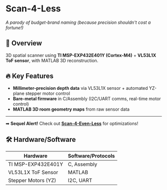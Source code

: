 # Scan-4-Less  
*A parody of budget-brand naming (because precision shouldn't cost a fortune!)*  
 

## 📌 Overview  
3D spatial scanner using **TI MSP-EXP432E401Y (Cortex-M4)** + **VL53L1X ToF sensor**, with MATLAB 3D reconstruction.  

## 🔥 Key Features  
- **Millimeter-precision depth data** via VL53L1X sensor + automated YZ-plane stepper motor control  
- **Bare-metal firmware** in C/Assembly (I2C/UART comms, real-time motor control)  
- **MATLAB 3D room geometry maps** from raw sensor data  

---

➡ **Sequel Alert!** Check out **[Scan-4-Even-Less](https://github.com/yourusername/Scan-4-Even-Less)** for optimizations!  

## 🛠️ Hardware/Software  
| Hardware              | Software/Protocols  |  
|-----------------------|---------------------|  
| TI MSP-EXP432E401Y    | C, Assembly         |  
| VL53L1X ToF Sensor    | MATLAB              |  
| Stepper Motors (YZ)   | I2C, UART           |  

